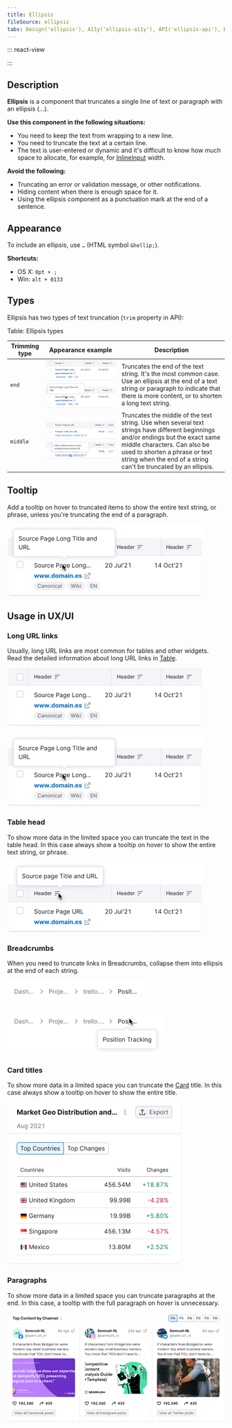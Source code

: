 ```yaml
---
title: Ellipsis
fileSource: ellipsis
tabs: Design('ellipsis'), A11y('ellipsis-a11y'), API('ellipsis-api'), Example('ellipsis-code'), Changelog('ellipsis-changelog')
---
```


::: react-view

<script lang="tsx">
import React from 'react';
import Ellipsis from '@semcore/ui/ellipsis';
import { Box } from '@semcore/ui/flex-box';
import { Text } from '@semcore/typography';
import PlaygroundGeneration from '@components/PlaygroundGeneration';

const App = PlaygroundGeneration((preview) => {
  const { radio, text } = preview('Dropdown');

  const trim = radio({
    key: 'trim',
    defaultValue: 'end',
    label: 'Trimming type',
    options: ['end', 'middle'],
  });

  const tooltip = radio({
    key: 'tooltip',
    defaultValue: true,
    label: 'Show tooltip',
    options: [true, false],
  });

  const maxLine = text({
    key: 'maxLine',
    defaultValue: 1,
    label: 'Number of lines',
  });

  return (
    <Box w={200}>
      <Ellipsis trim={trim} tooltip={tooltip} maxLine={maxLine}>
        <Text>
          Intergalactic, planetary, planetary, intergalactic Intergalactic, planetary, planetary,
          intergalactic Intergalactic, planetary, planetary, intergalactic Intergalactic, planetary,
          planetary, intergalactic Another dimension, another dimension Another dimension, another
          dimension Another dimension, another dimension Another dimension, another dimension
          Another dimension, another dimension Another dimension
        </Text>
      </Ellipsis>
    </Box>
  );
});
</script>

:::

## Description

**Ellipsis** is a component that truncates a single line of text or paragraph with an ellipsis (…).

**Use this component in the following situations:**

- You need to keep the text from wrapping to a new line.
- You need to truncate the text at a certain line.
- The text is user-entered or dynamic and it's difficult to know how much space to allocate, for example, for [InlineInput](/components/inline-input/inline-input) width.

**Avoid the following:**

- Truncating an error or validation message, or other notifications.
- Hiding content when there is enough space for it.
- Using the ellipsis component as a punctuation mark at the end of a sentence.

## Appearance

To include an ellipsis, use `…` (HTML symbol `&hellip;`).

**Shortcuts:**

- OS X: `Opt + ;`
- Win: `alt + 0133`

## Types

Ellipsis has two types of text truncation (`trim` property in API):

Table: Ellipsis types

| Trimming type | Appearance example                                                                                        | Description                                                                                                                                                                                                                                                           |
| ------------- | --------------------------------------------------------------------------------------------------------- | --------------------------------------------------------------------------------------------------------------------------------------------------------------------------------------------------------------------------------------------------------------------- |
| `end`         | ![](static/ellipsis-end.png) ![ellipsis at the end with tooltip](static/ellipsis-end-tooltp.png)          | Truncates the end of the text string. It's the most common case. Use an ellipsis at the end of a text string or paragraph to indicate that there is more content, or to shorten a long text string.                                                                   |
| `middle`      | ![](static/ellipsis-middle.png) ![ellipsis at the middle with tooltip](static/ellipsis-middle-tooltp.png) | Truncates the middle of the text string. Use when several text strings have different beginnings and/or endings but the exact same middle characters. Can also be used to shorten a phrase or text string when the end of a string can't be truncated by an ellipsis. |

## Tooltip

Add a tooltip on hover to truncated items to show the entire text string, or phrase, unless you're truncating the end of a paragraph.

![](static/ellipsis-end-tooltp.png)

## Usage in UX/UI

### Long URL links

Usually, long URL links are most common for tables and other widgets. Read the detailed information about long URL links in [Table](/table-group/table-controls/table-controls#long_links_and_text).

![](static/ellipsis-end.png)

![](static/ellipsis-end-tooltp.png)

### Table head

To show more data in the limited space you can truncate the text in the table head. In this case always show a tooltip on hover to show the entire text string, or phrase.

![](static/ellipsis-table-head.png)

### Breadcrumbs

When you need to truncate links in Breadcrumbs, collapse them into ellipsis at the end of each string.

![](static/breadcrumbs.png)

![](static/breadcrumbs-tooltip.png)

### Card titles

To show more data in a limited space you can truncate the [Card](/components/card/card) title. In this case always show a tooltip on hover to show the entire title.

![](static/card-ellipsis.png)

### Paragraphs

To show more data in a limited space you can truncate paragraphs at the end. In this case, a tooltip with the full paragraph on hover is unnecessary.

![](static/ellipsis-pharagraph.png)
